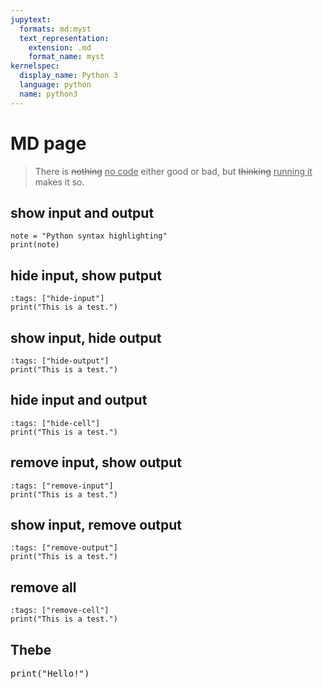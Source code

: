 ```yaml
---
jupytext:
  formats: md:myst
  text_representation:
    extension: .md
    format_name: myst
kernelspec:
  display_name: Python 3
  language: python
  name: python3
---
```


# MD page

<blockquote>
    There is <del>nothing</del> <ins>no code</ins> either good or bad, but <del>thinking</del> <ins>running it</ins> makes it so.
</blockquote>

<!-- show input and output -->
## show input and output
```{code-cell} ipython3
note = "Python syntax highlighting"
print(note)
```

## hide input, show putput
<!-- hide input, show output -->
```{code-cell} ipython3
:tags: ["hide-input"]
print("This is a test.")
```

## show input, hide output
<!-- show input, hide output -->
```{code-cell} ipython3
:tags: ["hide-output"]
print("This is a test.")
```

## hide input and output
<!-- hide input and output -->
```{code-cell} ipython3
:tags: ["hide-cell"]
print("This is a test.")
```

## remove input, show output
<!-- remove input, show output -->
```{code-cell} ipython3
:tags: ["remove-input"]
print("This is a test.")
```

## show input, remove output
<!-- show input, remove output -->
```{code-cell} ipython3
:tags: ["remove-output"]
print("This is a test.")
```

## remove all
<!-- remove all -->
```{code-cell} ipython3
:tags: ["remove-cell"]
print("This is a test.")
```

## Thebe
<!-- Configure and load Thebe !-->
<script type="text/x-thebe-config">
  {
      requestKernel: true,
      mountActivateWidget: true,
      mountStatusWidget: true,
      binderOptions: {
      repo: "binder-examples/requirements",
      },
  }
</script>

<script src="https://unpkg.com/thebe@latest/lib/index.js"></script>

<pre data-executable="true" data-language="python">print("Hello!")</pre>




